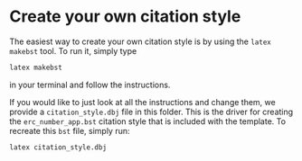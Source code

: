 # Create your own citation style

The easiest way to create your own citation style
is by using the `latex makebst` tool.
To run it, 
simply type

```bash
latex makebst
```

in your terminal and follow the instructions.

If you would like to just look at all the instructions and change them,
we provide a `citation_style.dbj` file in this folder.
This is the driver for creating the `erc_number_app.bst` citation style
that is included with the template.
To recreate this `bst` file, simply run:

```bash
latex citation_style.dbj
```
